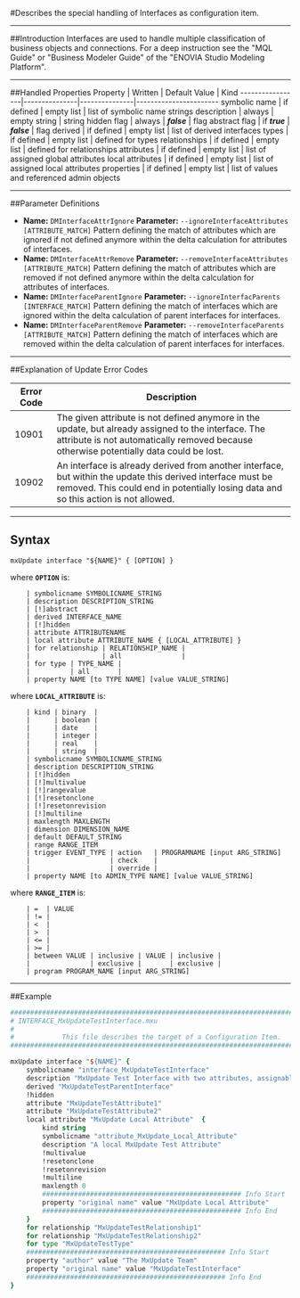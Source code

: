 <!--
 *
 *  This file is part of MxUpdate <http://www.mxupdate.org>.
 *
 *  MxUpdate is a deployment tool for a PLM platform to handle
 *  administration objects as single update files (configuration item).
 *
 *  Copyright (C) 2008-2016 The MxUpdate Team
 *
 *  The Manual of MxUpdate is licensed under a CC BY-NC-SA 4.0 license
 *  (Creative Commons Attribution-NonCommercial-ShareAlike 4.0 
 *  International 4.0 license).
 *
 *  You should have received a copy of the license along with this
 *  work. If not, see <http://creativecommons.org/licenses/by-nc-sa/4.0/>.
 *
-->

#Describes the special handling of Interfaces as configuration item.

----
##Introduction
Interfaces are used to handle multiple classification of business objects and connections. For a deep instruction see the "MQL Guide" or "Business Modeler Guide" of the "ENOVIA Studio Modeling Platform".

----
##Handled Properties
Property         | Written       | Default Value | Kind
-----------------|---------------|---------------|-----------------------
symbolic name    | if defined    | empty list    | list of symbolic name strings
description      | always        | empty string  | string
hidden flag      | always        | ***false***   | flag
abstract flag    | if ***true*** | ***false***   | flag
derived          | if defined    | empty list    | list of derived interfaces
types            | if defined    | empty list    | defined for types
relationships    | if defined    | empty list    | defined for relationships
attributes       | if defined    | empty list    | list of assigned global attributes
local attributes | if defined    | empty list    | list of assigned local attributes
properties       | if defined    | empty list    | list of values and referenced admin objects

----
##Parameter Definitions
*   **Name:** `DMInterfaceAttrIgnore`
    **Parameter:** `‑‑ignoreInterfaceAttributes [ATTRIBUTE_MATCH]`
    Pattern defining the match of attributes which are ignored if not defined anymore within the delta calculation for attributes of interfaces.
*   **Name:** `DMInterfaceAttrRemove`
    **Parameter:** `‑‑removeInterfaceAttributes [ATTRIBUTE_MATCH]`
    Pattern defining the match of attributes which are removed if not defined anymore within the delta calculation for attributes of interfaces.
*   **Name:** `DMInterfaceParentIgnore`
    **Parameter:** `‑‑ignoreInterfacParents [INTERFACE_MATCH]`
    Pattern defining the match of interfaces which are ignored within the delta calculation of parent interfaces for interfaces.
*   **Name:** `DMInterfaceParentRemove`
    **Parameter:** `‑‑removeInterfaceParents [ATTRIBUTE_MATCH]`
    Pattern defining the match of interfaces which are removed within the delta calculation of parent interfaces for interfaces.

----
##Explanation of Update Error Codes

Error Code | Description
-----------|------------
10901      | The given attribute is not defined anymore in the update, but already assigned to the interface. The attribute is not automatically removed because otherwise potentially data could be lost.
10902      | An interface is already derived from another interface, but within the update this derived interface must be removed. This could end in potentially losing data and so this action is not allowed.

----
## Syntax
```
mxUpdate interface "${NAME}" { [OPTION] }
```
where **`OPTION`** is:
```
    | symbolicname SYMBOLICNAME_STRING
    | description DESCRIPTION_STRING
    | [!]abstract
    | derived INTERFACE_NAME
    | [!]hidden
    | attribute ATTRIBUTENAME
    | local attribute ATTRIBUTE_NAME { [LOCAL_ATTRIBUTE] }
    | for relationship | RELATIONSHIP_NAME |
    |                  | all               |
    | for type | TYPE_NAME |
    |          | all       |
    | property NAME [to TYPE NAME] [value VALUE_STRING]
```
where **`LOCAL_ATTRIBUTE`** is:
```
    | kind | binary  |
    |      | boolean |
    |      | date    |
    |      | integer |
    |      | real    |
    |      | string  |
    | symbolicname SYMBOLICNAME_STRING
    | description DESCRIPTION_STRING
    | [!]hidden
    | [!]multivalue
    | [!]rangevalue
    | [!]resetonclone
    | [!]resetonrevision
    | [!]multiline
    | maxlength MAXLENGTH
    | dimension DIMENSION_NAME
    | default DEFAULT_STRING
    | range RANGE_ITEM
    | trigger EVENT_TYPE | action   | PROGRAMNAME [input ARG_STRING]
    |                    | check    |
    |                    | override |
    | property NAME [to ADMIN_TYPE NAME] [value VALUE_STRING]
```
where **`RANGE_ITEM`** is:
```
    | =  | VALUE
    | != |
    | <  |
    | >  |
    | <= |
    | >= | 
    | between VALUE | inclusive | VALUE | inclusive |
    |               | exclusive |       | exclusive |
    | program PROGRAM_NAME [input ARG_STRING]
```

----
##Example
```tcl
################################################################################
# INTERFACE_MxUpdateTestInterface.mxu
#
#            This file describes the target of a Configuration Item.
################################################################################

mxUpdate interface "${NAME}" {
    symbolicname "interface_MxUpdateTestInterface"
    description "MxUpdate Test Interface with two attributes, assignable to one type and two relationships and one parent interface."
    derived "MxUpdateTestParentInterface"
    !hidden
    attribute "MxUpdateTestAttribute1"
    attribute "MxUpdateTestAttribute2"
    local attribute "MxUpdate Local Attribute"  {
        kind string
        symbolicname "attribute_MxUpdate_Local_Attribute"
        description "A local MxUpdate Test Attribute"
        !multivalue
        !resetonclone
        !resetonrevision
        !multiline
        maxlength 0
        ################################################## Info Start
        property "original name" value "MxUpdate Local Attribute"
        ################################################## Info End
    }
    for relationship "MxUpdateTestRelationship1"
    for relationship "MxUpdateTestRelationship2"
    for type "MxUpdateTestType"
    ################################################## Info Start
    property "author" value "The MxUpdate Team"
    property "original name" value "MxUpdateTestInterface"
    ################################################## Info End
}
```